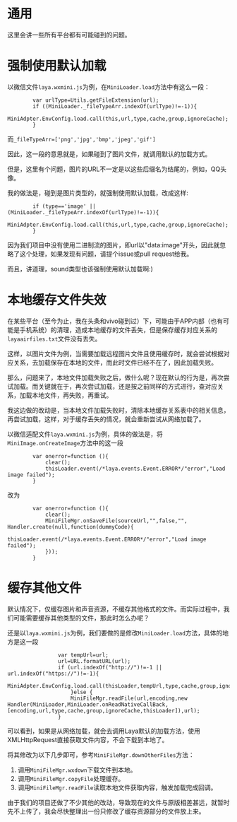 # 通用
这里会讲一些所有平台都有可能碰到的问题。

# 强制使用默认加载
以微信文件`laya.wxmini.js`为例，在`MiniLoader.load`方法中有这么一段：
```
        var urlType=Utils.getFileExtension(url);
        if ((MiniLoader._fileTypeArr.indexOf(urlType)!=-1)){
			MiniAdpter.EnvConfig.load.call(this,url,type,cache,group,ignoreCache);
		}
```

而`_fileTypeArr=['png','jpg','bmp','jpeg','gif']` 

因此，这一段的意思就是，如果碰到了图片文件，就调用默认的加载方式。

但是，这里有个问题，图片的URL不一定是以这些后缀名为结尾的，例如，QQ头像。

我的做法是，碰到是图片类型的，就强制使用默认加载，改成这样:
```
        if (type=='image' ||  (MiniLoader._fileTypeArr.indexOf(urlType)!=-1)){
			MiniAdpter.EnvConfig.load.call(this,url,type,cache,group,ignoreCache);
		}
```

因为我们项目中没有使用二进制流的图片，即url以"data:image"开头，因此就忽略了这个处理，如果发现有问题，请提个issue或pull request给我。

而且，讲道理，sound类型也该强制使用默认加载啊:)

# 本地缓存文件失效
在某些平台（至今为止，我在头条和vivo碰到过）下，可能由于APP内部（也有可能是手机系统）的清理，造成本地缓存的文件丢失，但是保存缓存对应关系的`layaairfiles.txt`文件没有丢失。

这样，以图片文件为例，当需要加载远程图片文件且使用缓存时，就会尝试根据对应关系，去加载保存在本地的文件，而此时文件已经不在了，因此加载失败。

那么，问题来了，本地文件加载失败之后，做什么呢？现在默认的行为是，再次尝试加载。而关键就在于，再次尝试加载，还是按之前同样的方式进行，查对应关系，加载本地文件，再失败，再重试。

我这边做的改动是，当本地文件加载失败时，清除本地缓存关系表中的相关信息，再尝试加载，这样，对于缓存丢失的情况，就会重新尝试从网络加载了。

以微信适配文件`laya.wxmini.js`为例，具体的做法是，将`MiniImage.onCreateImage`方法中的这一段
```
        var onerror=function (){
			clear();
			thisLoader.event(/*laya.events.Event.ERROR*/"error","Load image failed");
		}
```

改为

```
        var onerror=function (){
			clear();
			MiniFileMgr.onSaveFile(sourceUrl,"",false,"", Handler.create(null,function(dummyCode){
				thisLoader.event(/*laya.events.Event.ERROR*/"error","Load image failed");
			}));
		}
```

# 缓存其他文件
默认情况下，仅缓存图片和声音资源，不缓存其他格式的文件。而实际过程中，我们可能需要缓存其他类型的文件，那此时怎么办呢？

还是以`laya.wxmini.js`为例，我们要做的是修改`MiniLoader.load`方法，具体的地方是这一段
```
                var tempUrl=url;
				url=URL.formatURL(url);
				if (url.indexOf("http://")!=-1 || url.indexOf("https://")!=-1){
					MiniAdpter.EnvConfig.load.call(thisLoader,tempUrl,type,cache,group,ignoreCache);
					}else {
					MiniFileMgr.readFile(url,encoding,new Handler(MiniLoader,MiniLoader.onReadNativeCallBack,[encoding,url,type,cache,group,ignoreCache,thisLoader]),url);
				}
```

可以看到，如果是从网络加载，就会去调用Laya默认的加载方法，使用XMLHttpRequest直接获取文件内容，不会下载到本地了。

将其修改为以下几步即可，参考`MiniFileMgr.downOtherFiles`方法：
1. 调用`MiniFileMgr.wxdown`下载文件到本地。
2. 调用`MiniFileMgr.copyFile`处理缓存。
3. 调用`MiniFileMgr.readFile`读取本地文件获取内容，触发加载完成回调。

由于我们的项目还做了不少其他的改动，导致现在的文件与原版相差甚远，就暂时先不上传了，我会尽快整理出一份只修改了缓存资源部分的文件放上来。